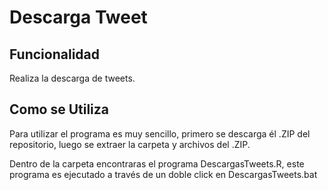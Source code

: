 # Descarga Tweet

## Funcionalidad

Realiza la descarga de tweets.

## Como se Utiliza

Para utilizar el programa es muy sencillo, primero se descarga él .ZIP del repositorio, luego se extraer la carpeta y archivos del .ZIP.

Dentro de la carpeta encontraras el programa DescargasTweets.R, este programa es ejecutado a través de un doble click en DescargasTweets.bat
